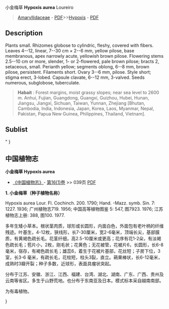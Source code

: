 小金梅草 **Hypoxis aurea** Loureiro

> [Amaryllidaceae](http://www.iplant.cn/info/Amaryllidaceae?t=foc) - [PDF](http://www.iplant.cn/foc/pdf/Amaryllidaceae.pdf)>>[Hypoxis](http://www.iplant.cn/info/Hypoxis?t=foc) - [PDF](http://www.iplant.cn/foc/pdf/Hypoxis.pdf)

## Description

Plants small. Rhizomes globose to cylindric, fleshy, covered with fibers. Leaves 4--12, linear, 7--30 cm × 2--6 mm, yellow pilose, base membranous, apex narrowly acute, yellowish brown pilose. Flowering stems 2.5--10 cm or more, slender, 1- or 2-flowered, pale brown pilose; bracts 2, setaceous, small. Perianth yellow; segments oblong, 6--8 mm, brown pilose, persistent. Filaments short. Ovary 3--6 mm, pilose. Style short; stigma erect, 3-lobed. Capsule clavate, 6--12 mm, 3-valved. Seeds numerous, subglobose, tuberculate.


> **Habait** : 
> Forest margins, moist grassy slopes; near sea level to 2600 m. Anhui, Fujian, Guangdong, Guangxi, Guizhou, Hubei, Hunan, Jiangsu, Jiangxi, Sichuan, Taiwan, Yunnan, Zhejiang [Bhutan, Cambodia, India, Indonesia, Japan, Korea, Laos, Myanmar, Nepal, Pakistan, Papua New Guinea, Philippines, Thailand, Vietnam].


## Sublist
"
}
## 中国植物志



**小金梅草 Hypoxis aurea**

* [《中国植物志》](http://www.iplant.cn/frps)- [第16(1)卷](http://www.iplant.cn/frps/vol/16(1)) >> 039页 [PDF](http://www.iplant.cn/frps/pdf/16(1)/039.pdf)


**1. 小金梅草（种子植物名称）**

Hypoxis aurea Lour. Fl. Cochinch. 200. 1790; Hand. -Mazz. symb. Sin. 7: 1227. 1936; 广州植物志719. 1956; 中国高等植物图鉴 5: 547, 图7923. 1976; 江苏植物志上册: 388, 图100. 1977.

多年生矮小草本。根状茎肉质，球形或长圆形，内面白色，外面包有老叶柄的纤维残迹。叶基生，4-12枚，狭线形，长7-30厘米，宽2-6毫米，顶端长尖，基部膜质，有黄褐色疏长毛。花茎纤细，高2.5-10厘米或更高；花序有花1-2朵，有淡褐色疏长毛；苞片小，2枚，刚毛状；花黄色；无花被管，花被片6，长圆形，长6-8毫米，宿存，有褐色疏长毛；雄蕊6，着生于花被片基部，花丝短；子房下位，3室，长3-6 毫米，有疏长毛，花柱短，柱头3裂，直立。蒴果棒状，长6-12毫米，成熟时3瓣开裂；种子多数，近球形，表面具瘤状突起。

分布于江苏、安徽、浙江、江西、福建、台湾、湖北、湖南、广东、广西、贵州及云南等省区。多生于山野荒地。也分布于东南亚及日本。模式标本采自越南南部。

为有毒植物。



}